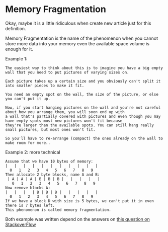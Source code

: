 # Memory Fragmentation

Okay, maybe it is a little ridiculous when create new article just for this definition.
   
Memory Fragmentation is the name of the phenomenon when you cannot store more data into your memory even the available space volume is enough for it.

Example 1:

    The easiest way to think about this is to imagine you have a big empty wall that you need to put pictures of varying sizes on.

    Each picture takes up a certain size and you obviously can't split it into smaller pieces to make it fit. 

    You need an empty spot on the wall, the size of the picture, or else you can't put it up. 

    Now, if you start hanging pictures on the wall and you're not careful about how you arrange them, you will soon end up with 
    a wall that's partially covered with pictures and even though you may have empty spots most new pictures won't fit because 
    they're larger than the available spots. You can still hang really small pictures, but most ones won't fit. 
    
    So you'll have to re-arrange (compact) the ones already on the wall to make room for more..

Example 2: more technical

    Assume that we have 10 bytes of memory:
    |   |   |   |   |   |   |   |   |   |   |
      0   1   2   3   4   5   6   7   8   9
    Then allocate 2 byte blocks, name A and B:
     | A | A | A | B | B | B |   |   |   |   |
       0   1   2   3   4   5   6   7   8   9
    Now remove blocks A:
    |   |   |   | B | B | B |   |   |   |   |
      0   1   2   3   4   5   6   7   8   9
    If we have a block D with size is 5 bytes, we can't put it in even there is 7 bytes left.
    This phenomenon is called memory fragmentation.

Both example was written depend on the answers on [this question on StackoverFlow](https://stackoverflow.com/questions/3770457/what-is-memory-fragmentation#:~:text=Memory%20fragmentation%20is%20when%20most,(i.e.%20malloc%20returns%20null).)